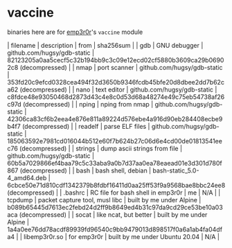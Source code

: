 # vaccine

binaries here are for [emp3r0r](https://github.com/jm33-m0/emp3r0r)'s `vaccine` module

| filename      | description                       | from                           | sha256sum                                                                       |
| gdb           | GNU debugger                      | github.com/hugsy/gdb-static    | 82123205a0aa5cecf5c32b194bb9c3c09e12ecd02cf5880b3609ca29b06902c8 (decompressed) |
| nmap          | port scanner                      | github.com/hugsy/gdb-static    | 353fd20c9efcd0328cea494f32d3650b9346fcdb45bfe20d8dbee2dd7b62ca62 (decompressed) |
| nano          | text editor                       | github.com/hugsy/gdb-static    | c8fdce48e93050468d2873d43c4e8c0d53d68a48274e49c75eb54738af26c97d (decompressed) |
| nping         | nping from nmap                   | github.com/hugsy/gdb-static    | 42306ca83cf6b2eea4e876e811a89224d576ebe4a916d90eb284408ecbe9b4f7 (decompressed) |
| readelf       | parse ELF files                   | github.com/hugsy/gdb-static    | 185063592e7981cd016044b512e60f7b624b27c06d6e4cd00de01813541eec76 (decompressed) |
| strings       | dump ascii strings from file      | github.com/hugsy/gdb-static    | 60b5a7029866ef4baa79c5c33aba9a0b7d37aa0ea78eaead01e3d301d780f867 (decompressed) |
| bash          | bash shell, debian                | bash-static_5.0-4_amd64.deb    | 6cbce50e71d810cdf1342379b8fdbf16411d0aa25ff53f9a9568bae8bbc24ee8 (decompressed) |
| .bashrc       | RC file for bash shell in emp3r0r | me                             | N/A                                                                             |
| tcpdump       | packet capture tool, musl libc    | built by me under Alpine       | b089b65445d7613ec2febd24d2ff9b8649ed4b31c97da9cd29ce53be10a03aca (decompressed) |
| socat         | like ncat, but better             | built by me under Alpine       | 1a4a0ee76dd78acdf89939fd96540c9bb9479013d898517f0a6a1ab4fa04dfa4                |
| libemp3r0r.so | for emp3r0r                       | built by me under Ubuntu 20.04 | N/A                                                                             |

